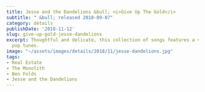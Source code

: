 ```yaml
---
title: Jesse and the Dandelions &bull; <i>Give Up The Gold</i>
subtitle: " &bull; released 2018-09-07"
category: details
publishDate: '2018-11-12'
slug: give-up-gold-jesse-dandelions
excerpt: Thoughtful and delicate, this collection of songs features a variety of near-pastoral
  pop tunes.
image: "~/assets/images/details/2018/11/jesse-dandelions.jpg"
tags:
- Real Estate
- The Monolith
- Ben Folds
- Jesse and the Dandelions
---
```



